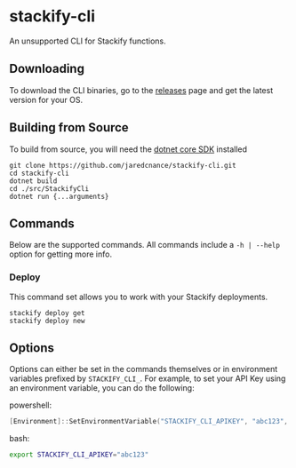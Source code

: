 # stackify-cli

An unsupported CLI for Stackify functions.

## Downloading

To download the CLI binaries, go to the [releases](https://github.com/jaredcnance/stackify-cli/releases) page and get the latest version for your OS.


## Building from Source

To build from source, you will need the [dotnet core SDK](https://www.microsoft.com/net/download/core) installed

```
git clone https://github.com/jaredcnance/stackify-cli.git
cd stackify-cli
dotnet build
cd ./src/StackifyCli
dotnet run {...arguments}
```

## Commands

Below are the supported commands. All commands include a `-h | --help` option for getting more info.

### Deploy

This command set allows you to work with your Stackify deployments.

```
stackify deploy get
stackify deploy new
```

## Options

Options can either be set in the commands themselves or in environment variables prefixed by `STACKIFY_CLI_`.
For example, to set your API Key using an environment variable, you can do the following:

powershell:

```powershell
[Environment]::SetEnvironmentVariable("STACKIFY_CLI_APIKEY", "abc123", "User")
```

bash:

```bash
export STACKIFY_CLI_APIKEY="abc123"
```